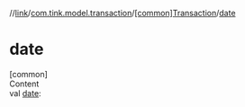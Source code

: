 //[link](../../index.md)/[com.tink.model.transaction](../index.md)/[[common]Transaction](index.md)/[date](date.md)



# date  
[common]  
Content  
val [date](date.md): <ERROR CLASS>  



